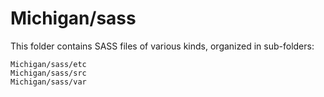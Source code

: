 # Michigan/sass

This folder contains SASS files of various kinds, organized in sub-folders:

    Michigan/sass/etc
    Michigan/sass/src
    Michigan/sass/var
